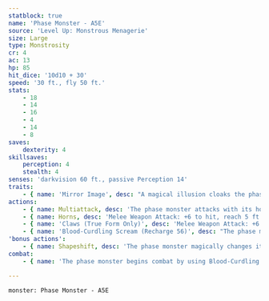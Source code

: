 ```yaml
---
statblock: true
name: 'Phase Monster - A5E'
source: 'Level Up: Monstrous Menagerie'
size: Large
type: Monstrosity
cr: 4
ac: 13
hp: 85
hit_dice: '10d10 + 30'
speed: '30 ft., fly 50 ft.'
stats:
    - 18
    - 14
    - 16
    - 4
    - 14
    - 8
saves:
    dexterity: 4
skillsaves:
    perception: 4
    stealth: 4
senses: 'darkvision 60 ft., passive Perception 14'
traits:
    - { name: 'Mirror Image', desc: "A magical illusion cloaks the phase monster, creating a reflection of the monster nearby and concealing its precise location. While the monster is not incapacitated, attack rolls against it have disadvantage. When a creature hits the phase monster with an attack, this trait stops working until the end of the phase monster's next turn." }
actions:
    - { name: Multiattack, desc: 'The phase monster attacks with its horns and its claws.' }
    - { name: Horns, desc: 'Melee Weapon Attack: +6 to hit, reach 5 ft., one target. Hit: 8 (2d4 + 3) bludgeoning damage. If the target is a creature and the phase monster moves at least 20 feet straight towards the target before the attack, the target takes an additional 5 (2d4) bludgeoning damage and makes a DC 14 Strength saving throw, falling prone on a failure.' }
    - { name: 'Claws (True Form Only)', desc: 'Melee Weapon Attack: +6 to hit, reach 5 ft., one target. Hit: 8 (2d4 + 3) slashing damage, plus an additional 5 (2d4) slashing damage if the target is prone.' }
    - { name: 'Blood-Curdling Scream (Recharge 56)', desc: "The phase monster unleashes a horrific screech. Each creature within 60 feet that can hear it makes a DC 13 Wisdom saving throw. On a failure, it is frightened for 1 minute. While frightened by Blood-Curdling Scream, a creature must take the Dash action and move away from the phase monster by the safest available route on each of its turns, unless there is nowhere to move. If the creature ends its turn in a location where it doesn't have line of sight to the phase monster, the creature makes a Wisdom saving throw. On a successful save, it is no longer frightened." }
'bonus actions':
    - { name: Shapeshift, desc: 'The phase monster magically changes its form to that of a Small goat or into its true form. While in goat form, it loses its fly speed and Mirror Image trait. Its statistics, other than its size and speed, are unchanged in each form.' }
combat:
    - { name: 'The phase monster begins combat by using Blood-Curdling Scream', desc: "It then charges a foe, preferably one not frightened by its scream. On subsequent turns, if its Mirror Image trait is active, it charges a second foe that's at least 20 feet away, even if that means triggering an opportunity attack. If its Mirror Image trait is inactive, it instead stands and fights its current opponent. If the phase monster starts its turn bloodied and its Mirror Image trait is inactive, it flies away." }

---
```

```statblock
monster: Phase Monster - A5E
```
